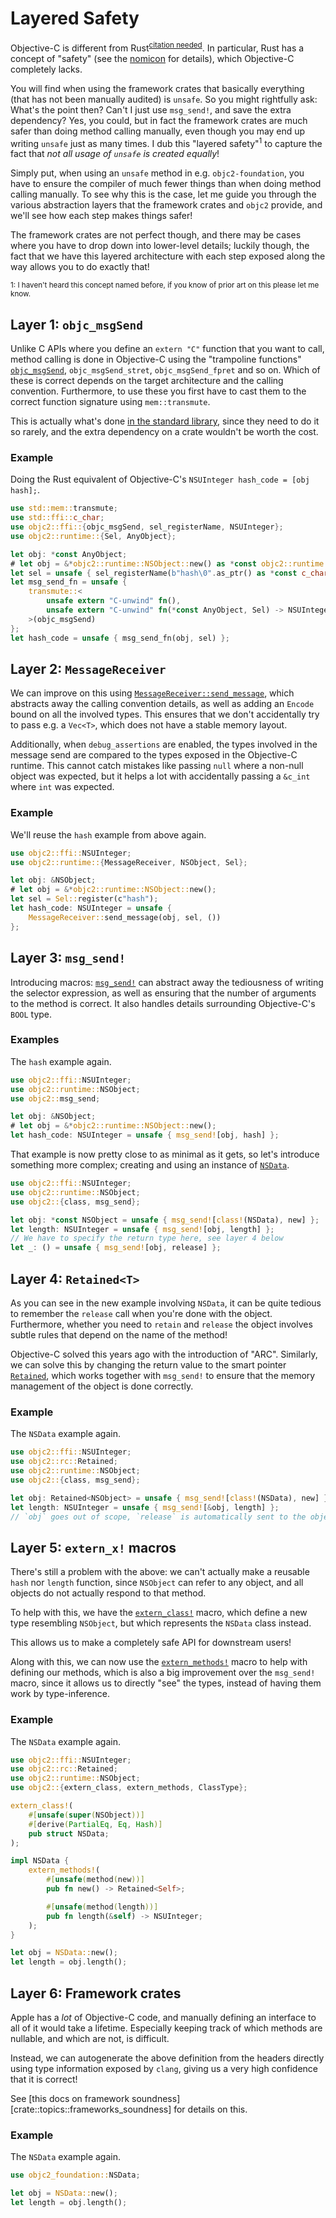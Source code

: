 # Layered Safety

Objective-C is different from Rust<sup>[citation needed]</sup>. In particular,
Rust has a concept of "safety" (see the [nomicon] for details), which
Objective-C completely lacks.

You will find when using the framework crates that basically everything (that
has not been manually audited) is `unsafe`. So you might rightfully ask:
What's the point then? Can't I just use `msg_send!`, and save the extra
dependency?
Yes, you could, but in fact the framework crates are much safer than doing
method calling manually, even though you may end up writing `unsafe` just as
many times. I dub this "layered safety"<sup>1</sup> to capture the fact that
_not all usage of `unsafe` is created equally_!

Simply put, when using an `unsafe` method in e.g. `objc2-foundation`, you have
to ensure the compiler of much fewer things than when doing method calling
manually.
To see why this is the case, let me guide you through the various abstraction
layers that the framework crates and `objc2` provide, and we'll see how each
step makes things safer!

The framework crates are not perfect though, and there may be cases where you
have to drop down into lower-level details; luckily though, the fact that we
have this layered architecture with each step exposed along the way allows you
to do exactly that!

<sup>1: I haven't heard this concept named before, if you know of prior art on this please let me know.</sup>

[citation needed]: https://xkcd.com/285/
[nomicon]: https://doc.rust-lang.org/nomicon/intro.html


## Layer 1: `objc_msgSend`

Unlike C APIs where you define an `extern "C"` function that you want to call,
method calling is done in Objective-C using the "trampoline functions"
[`objc_msgSend`], `objc_msgSend_stret`, `objc_msgSend_fpret` and so on.
Which of these is correct depends on the target architecture and the calling
convention. Furthermore, to use these you first have to cast them to the
correct function signature using `mem::transmute`.

This is actually what's done [in the standard library][std-objc], since they
need to do it so rarely, and the extra dependency on a crate wouldn't be worth
the cost.

[`objc_msgSend`]: crate::ffi::objc_msgSend
[std-objc]: https://github.com/rust-lang/rust/blob/aa0189170057a6b56f445f05b9840caf6f260212/library/std/src/sys/unix/args.rs#L196-L248


### Example

Doing the Rust equivalent of Objective-C's `NSUInteger hash_code = [obj hash];`.

```rust
use std::mem::transmute;
use std::ffi::c_char;
use objc2::ffi::{objc_msgSend, sel_registerName, NSUInteger};
use objc2::runtime::{Sel, AnyObject};

let obj: *const AnyObject;
# let obj = &*objc2::runtime::NSObject::new() as *const objc2::runtime::NSObject as *const _;
let sel = unsafe { sel_registerName(b"hash\0".as_ptr() as *const c_char).unwrap() };
let msg_send_fn = unsafe {
    transmute::<
        unsafe extern "C-unwind" fn(),
        unsafe extern "C-unwind" fn(*const AnyObject, Sel) -> NSUInteger,
    >(objc_msgSend)
};
let hash_code = unsafe { msg_send_fn(obj, sel) };
```


## Layer 2: `MessageReceiver`

We can improve on this using [`MessageReceiver::send_message`], which
abstracts away the calling convention details, as well as adding an `Encode`
bound on all the involved types. This ensures that we don't accidentally try
to pass e.g. a `Vec<T>`, which does not have a stable memory layout.

Additionally, when `debug_assertions` are enabled, the types involved in the
message send are compared to the types exposed in the Objective-C runtime.
This cannot catch mistakes like passing `null` where a non-null object was
expected, but it helps a lot with accidentally passing a `&c_int` where `int`
was expected.

[`MessageReceiver::send_message`]: crate::runtime::MessageReceiver::send_message


### Example

We'll reuse the `hash` example from above again.

```rust
use objc2::ffi::NSUInteger;
use objc2::runtime::{MessageReceiver, NSObject, Sel};

let obj: &NSObject;
# let obj = &*objc2::runtime::NSObject::new();
let sel = Sel::register(c"hash");
let hash_code: NSUInteger = unsafe {
    MessageReceiver::send_message(obj, sel, ())
};
```


## Layer 3: `msg_send!`

Introducing macros: [`msg_send!`] can abstract away the tediousness of writing
the selector expression, as well as ensuring that the number of arguments to
the method is correct. It also handles details surrounding Objective-C's
`BOOL` type.

[`msg_send!`]: crate::msg_send


### Examples

The `hash` example again.

```rust
use objc2::ffi::NSUInteger;
use objc2::runtime::NSObject;
use objc2::msg_send;

let obj: &NSObject;
# let obj = &*objc2::runtime::NSObject::new();
let hash_code: NSUInteger = unsafe { msg_send![obj, hash] };
```

That example is now pretty close to as minimal as it gets, so let's introduce
something more complex; creating and using an instance of [`NSData`].

```rust
use objc2::ffi::NSUInteger;
use objc2::runtime::NSObject;
use objc2::{class, msg_send};

let obj: *const NSObject = unsafe { msg_send![class!(NSData), new] };
let length: NSUInteger = unsafe { msg_send![obj, length] };
// We have to specify the return type here, see layer 4 below
let _: () = unsafe { msg_send![obj, release] };
```

[`NSData`]: https://developer.apple.com/documentation/foundation/nsdata?language=objc


## Layer 4: `Retained<T>`

As you can see in the new example involving `NSData`, it can be quite tedious
to remember the `release` call when you're done with the object. Furthermore,
whether you need to `retain` and `release` the object involves subtle rules
that depend on the name of the method!

Objective-C solved this years ago with the introduction of "ARC". Similarly,
we can solve this by changing the return value to the smart pointer
[`Retained`], which works together with `msg_send!` to ensure that the
memory management of the object is done correctly.

[`Retained`]: crate::rc::Retained


### Example

The `NSData` example again.

```rust
use objc2::ffi::NSUInteger;
use objc2::rc::Retained;
use objc2::runtime::NSObject;
use objc2::{class, msg_send};

let obj: Retained<NSObject> = unsafe { msg_send![class!(NSData), new] };
let length: NSUInteger = unsafe { msg_send![&obj, length] };
// `obj` goes out of scope, `release` is automatically sent to the object
```


## Layer 5: `extern_x!` macros

There's still a problem with the above: we can't actually make a reusable
`hash` nor `length` function, since `NSObject` can refer to any object, and
all objects do not actually respond to that method.

To help with this, we have the [`extern_class!`] macro, which define a new
type resembling `NSObject`, but which represents the `NSData` class instead.

This allows us to make a completely safe API for downstream users!

Along with this, we can now use the [`extern_methods!`] macro to help with
defining our methods, which is also a big improvement over the `msg_send!`
macro, since it allows us to directly "see" the types, instead of having them
work by type-inference.

[`extern_class!`]: crate::extern_class
[`extern_methods!`]: crate::extern_methods


### Example

The `NSData` example again.

```rust
use objc2::ffi::NSUInteger;
use objc2::rc::Retained;
use objc2::runtime::NSObject;
use objc2::{extern_class, extern_methods, ClassType};

extern_class!(
    #[unsafe(super(NSObject))]
    #[derive(PartialEq, Eq, Hash)]
    pub struct NSData;
);

impl NSData {
    extern_methods!(
        #[unsafe(method(new))]
        pub fn new() -> Retained<Self>;

        #[unsafe(method(length))]
        pub fn length(&self) -> NSUInteger;
    );
}

let obj = NSData::new();
let length = obj.length();
```


## Layer 6: Framework crates

Apple has a _lot_ of Objective-C code, and manually defining an interface to
all of it would take a lifetime. Especially keeping track of which methods are
nullable, and which are not, is difficult.

Instead, we can autogenerate the above definition from the headers directly
using type information exposed by `clang`, giving us a very high confidence
that it is correct!

See [this docs on framework soundness][crate::topics::frameworks_soundness] for
details on this.


### Example

The `NSData` example again.

```rust
use objc2_foundation::NSData;

let obj = NSData::new();
let length = obj.length();
```
